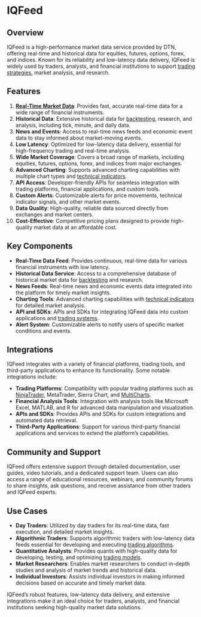 # IQFeed

## Overview
IQFeed is a high-performance market data service provided by DTN, offering real-time and historical data for equities, futures, options, forex, and indices. Known for its reliability and low-latency data delivery, IQFeed is widely used by traders, analysts, and financial institutions to support [trading strategies](../t/trading_strategies.md), market analysis, and research.

## Features
1. **[Real-Time Market Data](../r/real-time_market_data.md)**: Provides fast, accurate real-time data for a wide range of financial instruments.
2. **Historical Data**: Extensive historical data for [backtesting](../b/backtesting.md), research, and analysis, including tick, minute, and daily data.
3. **News and Events**: Access to real-time news feeds and economic event data to stay informed about market-moving events.
4. **Low Latency**: Optimized for low-latency data delivery, essential for high-frequency trading and real-time analysis.
5. **Wide Market Coverage**: Covers a broad range of markets, including equities, futures, options, forex, and indices from major exchanges.
6. **Advanced Charting**: Supports advanced charting capabilities with multiple chart types and [technical indicators](../t/technical_indicators.md).
7. **API Access**: Developer-friendly APIs for seamless integration with trading platforms, financial applications, and custom tools.
8. **Custom Alerts**: Customizable alerts for price movements, technical indicator signals, and other market events.
9. **Data Quality**: High-quality, reliable data sourced directly from exchanges and market centers.
10. **Cost-Effective**: Competitive pricing plans designed to provide high-quality market data at an affordable cost.

## Key Components
- **Real-Time Data Feed**: Provides continuous, real-time data for various financial instruments with low latency.
- **Historical Data Service**: Access to a comprehensive database of historical market data for [backtesting](../b/backtesting.md) and research.
- **News Feeds**: Real-time news and economic events data integrated into the platform for timely market insights.
- **Charting Tools**: Advanced charting capabilities with [technical indicators](../t/technical_indicators.md) for detailed market analysis.
- **API and SDKs**: APIs and SDKs for integrating IQFeed data into custom applications and [trading systems](../t/trading_systems.md).
- **Alert System**: Customizable alerts to notify users of specific market conditions and events.

## Integrations
IQFeed integrates with a variety of financial platforms, trading tools, and third-party applications to enhance its functionality. Some notable integrations include:

- **Trading Platforms**: Compatibility with popular trading platforms such as [NinjaTrader](../n/ninjatrader.md), MetaTrader, Sierra Chart, and [MultiCharts](../m/multicharts.md).
- **Financial Analysis Tools**: Integration with analysis tools like Microsoft Excel, MATLAB, and R for advanced data manipulation and visualization.
- **APIs and SDKs**: Provides APIs and SDKs for custom integrations and automated data retrieval.
- **Third-Party Applications**: Support for various third-party financial applications and services to extend the platform’s capabilities.

## Community and Support
IQFeed offers extensive support through detailed documentation, user guides, video tutorials, and a dedicated support team. Users can also access a range of educational resources, webinars, and community forums to share insights, ask questions, and receive assistance from other traders and IQFeed experts.

## Use Cases
- **Day Traders**: Utilized by day traders for its real-time data, fast execution, and detailed market insights.
- **Algorithmic Traders**: Supports algorithmic traders with low-latency data feeds essential for developing and executing [trading algorithms](../t/trading_algorithms.md).
- **Quantitative Analysts**: Provides quants with high-quality data for developing, testing, and optimizing [trading models](../t/trading_models.md).
- **Market Researchers**: Enables market researchers to conduct in-depth studies and analysis of market trends and historical data.
- **Individual Investors**: Assists individual investors in making informed decisions based on accurate and timely market data.

IQFeed’s robust features, low-latency data delivery, and extensive integrations make it an ideal choice for traders, analysts, and financial institutions seeking high-quality market data solutions.
